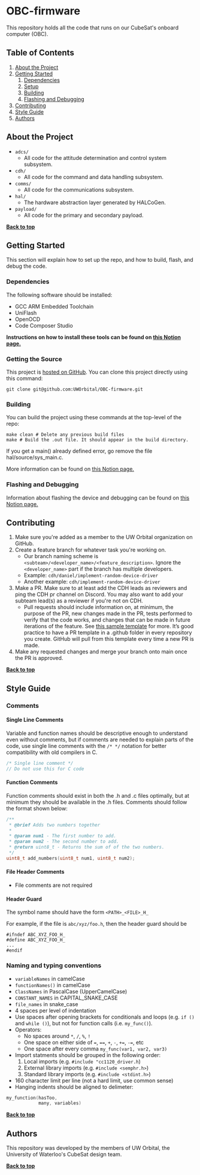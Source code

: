 # OBC-firmware

This repository holds all the code that runs on our CubeSat's onboard computer (OBC).

## Table of Contents

1. [About the Project](#about-the-project)
1. [Getting Started](#getting-started)
    1. [Dependencies](#dependencies)
    2. [Setup](#getting-the-source)
    3. [Building](#building)
    4. [Flashing and Debugging](#flashing-and-debugging)
1. [Contributing](#contributing)
1. [Style Guide](#style-guide)
1. [Authors](#authors)

## About the Project

* `adcs/`
    * All code for the attitude determination and control system subsystem.
* `cdh/`
    * All code for the command and data handling subsystem.
* `comms/`
    * All code for the communications subsystem.
* `hal/`
    * The hardware abstraction layer generated by HALCoGen.
* `payload/`
    * All code for the primary and secondary payload.

**[Back to top](#table-of-contents)**

## Getting Started

This section will explain how to set up the repo, and how to build, flash, and debug the code.

### Dependencies

The following software should be installed:
* GCC ARM Embedded Toolchain
* UniFlash
* OpenOCD
* Code Composer Studio

**Instructions on how to install these tools can be found on [this Notion page.](https://www.notion.so/uworbital/OBC-Firmware-Development-Workflow-ab037261ce6c45189ea5ca8486b02c6b)**

### Getting the Source

This project is [hosted on GitHub](https://github.com/UWOrbital/OBC-firmware). You can clone this project directly using this command:
```
git clone git@github.com:UWOrbital/OBC-firmware.git
```

### Building

You can build the project using these commands at the top-level of the repo:

```
make clean # Delete any previous build files
make # Build the .out file. It should appear in the build directory.
```
If you get a main() already defined error, go remove the file hal/source/sys_main.c.

More information can be found on [this Notion page.](https://www.notion.so/uworbital/OBC-Firmware-Development-Workflow-ab037261ce6c45189ea5ca8486b02c6b)

### Flashing and Debugging
Information about flashing the device and debugging can be found on [this Notion page.](https://www.notion.so/uworbital/OBC-Firmware-Development-Workflow-ab037261ce6c45189ea5ca8486b02c6b)

## Contributing
1. Make sure you're added as a member to the UW Orbital organization on GitHub.
2. Create a feature branch for whatever task you're working on.
    * Our branch naming scheme is `<subteam>/<developer_name>/<feature_description>`. Ignore the `<developer_name>` part if the branch has multiple developers.
    * Example: `cdh/daniel/implement-random-device-driver`
    * Another example: `cdh/implement-random-device-driver`
3. Make a PR. Make sure to at least add the CDH leads as reviewers and ping the CDH pr channel on Discord. You may also want to add your subteam lead(s) as a reviewer if you're not on CDH.
    * Pull requests should include information on, at minimum, the purpose of the PR, new changes made in the PR, tests performed to verify that the code works, and changes that can be made in future iterations of the feature. See [this sample template](https://github.com/UWOrbital/CC1120Driver/blob/main/.github/pull_request_template.md) for more. It’s good practice to have a PR template in a .github folder in every repository you create. GitHub will pull from this template every time a new PR is made.
5. Make any requested changes and merge your branch onto main once the PR is approved.

**[Back to top](#table-of-contents)**

## Style Guide

### Comments

#### Single Line Comments

Variable and function names should be descriptive enough to understand even without comments, but if comments are needed to explain parts of the code, use single line comments with the `/* */` notation for better compatibility with old compilers in C.
```c
/* Single line comment */
// Do not use this for C code
```
#### Function Comments

Function comments should exist in both the .h and .c files optimally, but at minimum they should be available in the .h files. Comments should follow the format shown below:
```c
/**
 * @brief Adds two numbers together
 * 
 * @param num1 - The first number to add.
 * @param num2 - The second number to add.
 * @return uint8_t - Returns the sum of of the two numbers.
 */
uint8_t add_numbers(uint8_t num1, uint8_t num2);
```

#### File Header Comments

-   File comments are not required

#### Header Guard

The symbol name should have the form `<PATH>_<FILE>_H_`

For example, if the file is `abc/xyz/foo.h`, then the header guard should be
```
#ifndef ABC_XYZ_FOO_H_
#define ABC_XYZ_FOO_H_
...
#endif
```

### ****Naming and typing conventions****

-   `variableNames` in camelCase
-   `functionNames()` in camelCase
-   `ClassNames` in PascalCase (UpperCamelCase)
-   `CONSTANT_NAMES` in CAPITAL_SNAKE_CASE
-   `file_names` in snake_case
-   4 spaces per level of indentation
-   Use spaces after opening brackets for conditionals and loops (e.g. `if ()` and `while ()`), but not for function calls (i.e. `my_func()`).
-   Operators:
    -   No spaces around `*`, `/`, `%`, `!`
    -   One space on either side of `=`, `==`, `+`, `-`, `+=`, `-=`, etc
    -   One space after every comma `my_func(var1, var2, var3)`
-   Import statments should be grouped in the following order:
    1.  Local imports (e.g. `#include "cc1120_driver.h`)
    2.  External library imports (e.g. `#include <semphr.h>`)
    3.  Standard library imports (e.g. `#include <stdint.h>`)
-   160 character limit per line (not a hard limit, use common sense)
-   Hanging indents should be aligned to delimeter:

```c
my_function(hasToo,
            many, variables)
```
**[Back to top](#table-of-contents)**

## Authors
This repository was developed by the members of UW Orbital, the University of Waterloo's CubeSat design team.

**[Back to top](#table-of-contents)**
